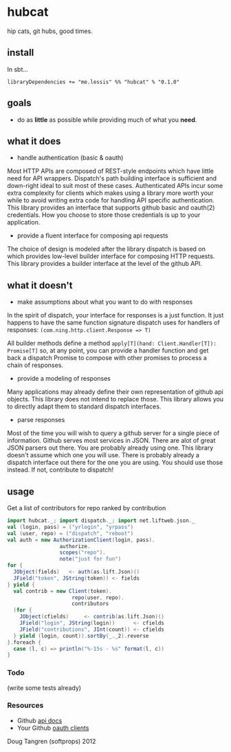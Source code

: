 # hubcat

hip cats, git hubs, good times.

## install

In sbt...

    libraryDependencies += "me.lessis" %% "hubcat" % "0.1.0"

## goals

- do as __little__ as possible while providing much of what you __need__.

## what it does

- handle authentication (basic & oauth)

Most HTTP APIs are composed of REST-style endpoints which have little need for API wrappers. Dispatch's path building interface is sufficient and down-right ideal to suit most of these cases. Authenticated APIs incur some extra complexity for clients which makes using a library more worth your while to avoid writing extra code for handling API specific authentication. This library provides an interface that supports github basic and oauth(2) credentials. How you choose to store those credentials is up to your application.

- provide a fluent interface for composing api requests

The choice of design is modeled after the library dispatch is based on which provides low-level builder interface for composing HTTP requests. This library provides a builder interface at the level of the github API.

## what it doesn't

- make assumptions about what you want to do with responses

In the spirit of dispatch, your interface for responses is a just function. It just happens to have
the same function signature dispatch uses for handlers of responses: `(com.ning.http.client.Response => T)`

All builder methods define a method `apply[T](hand: Client.Handler[T]): Promise[T]` so, at any point,
you can provide a handler function and get back a dispatch Promise to compose with other promises to process a chain of responses.

- provide a modeling of responses

Many applications may already define their own representation of github api objects.
This library does not intend to replace those. This library allows you to directly adapt them to standard
dispatch interfaces.

- parse responses

Most of the time you will wish to query a github server for a single piece of information. Github serves most services in JSON.
There are alot of great JSON parsers out there. You are probably already using one. This library doesn't assume which one you will use.
There is probably already a dispatch interface out there for the one you are using. You should use those instead. If not, contribute to dispatch!

## usage 

Get a list of contributors for repo ranked by contribution

```scala
import hubcat._; import dispatch._; import net.liftweb.json._
val (login, pass) = ("yrlogin", "yrpass")
val (user, repo) = ("dispatch", "reboot")
val auth = new AuthorizationClient(login, pass).
                 authorize.
                 scopes("repo").
                 note("just for fun")
for {
  JObject(fields)   <- auth(as.lift.Json)()
  JField("token", JString(token)) <- fields
} yield {
  val contrib = new Client(token).
                     repo(user, repo).
                     contributors
  (for {
    JObject(cfields)     <- contrib(as.lift.Json)()
    JField("login", JString(login))      <- cfields
    JField("contributions", JInt(count)) <- cfields
  } yield (login, count)).sortBy(_._2).reverse
}.foreach {
  case (l, c) => println("%-15s - %s" format(l, c))
}
```

### Todo

(write some tests already)

### Resources

- Github [api docs](http://developer.github.com/)
- Your Github [oauth clients](https://github.com/settings/applications)

Doug Tangren (softprops) 2012
